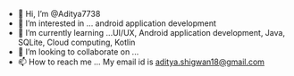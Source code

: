 - 👋 Hi, I’m @Aditya7738
- 👀 I’m interested in ... android application development 
- 🌱 I’m currently learning ...UI/UX, Android application development, Java, SQLite, Cloud computing, Kotlin
- 💞️ I’m looking to collaborate on ...
- 📫 How to reach me ... My email id is aditya.shigwan18@gmail.com

<!---
Aditya7738/Aditya7738 is a ✨ special ✨ repository because its `README.md` (this file) appears on your GitHub profile.
You can click the Preview link to take a look at your changes.
--->
